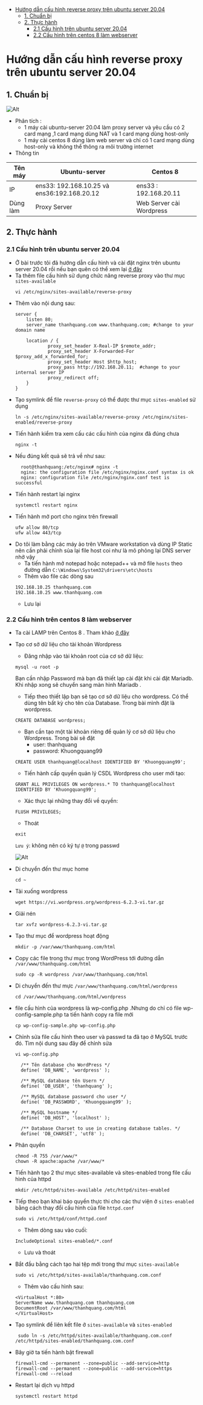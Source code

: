 - [Hướng dẫn cấu hình reverse proxy trên ubuntu server 20.04](#hướng-dẫn-cấu-hình-reverse-proxy-trên-ubuntu-server-2004)
  - [1. Chuẩn bị](#1-chuẩn-bị)
  - [2. Thực hành](#2-thực-hành)
    - [2.1 Cấu hình trên ubuntu server 20.04](#21-cấu-hình-trên-ubuntu-server-2004)
    - [2.2 Cấu hình trên centos 8 làm webserver](#22-cấu-hình-trên-centos-8-làm-webserver)
# Hướng dẫn cấu hình reverse proxy trên ubuntu server 20.04
## 1. Chuẩn bị 
![Alt](/thuctap/anh/Screenshot_707.png)
- Phân tích :
  - 1 máy cài ubuntu-server 20.04 làm proxy server và yêu cầu có 2 card mạng ,1 card mạng dùng NAT và 1 card mạng dùng host-only
  - 1 máy cài centos 8 dùng làm web server và chỉ có 1 card mạng dùng host-only và không thể thông ra môi trường internet
- Thông tin
  
|Tên máy|Ubuntu-server|Centos 8|
|-------|-------------|--------|
|IP| ens33: 192.168.10.25 và ens36:192.168.20.12 |ens33 : 192.168.20.11|
|Dùng làm|Proxy Server|Web Server cài Wordpress|

## 2. Thực hành
### 2.1 Cấu hình trên ubuntu server 20.04
- Ở bài trước tôi đã hướng dẫn cấu hình và cài đặt nginx trên ubuntu server 20.04 rồi nếu bạn quên có thể xem lại [ở đây](https://docs.google.com/document/d/1orlFcqr-Bfihcq29Ahk8JK2arVV-VBtfWqtmtrvTv3k/edit#heading=h.u7tn12mh4jqg)
- Ta thêm file cấu hình sử dụng chức năng reverse proxy vào thư mục `sites-available`
  ```
  vi /etc/nginx/sites-available/reverse-proxy
  ```
- Thêm vào nội dung sau:
    ```
    server {
        listen 80;
        server_name thanhquang.com www.thanhquang.com; #change to your domain name

        location / {
                proxy_set_header X-Real-IP $remote_addr;
                proxy_set_header X-Forwarded-For $proxy_add_x_forwarded_for;
                proxy_set_header Host $http_host;
                proxy_pass http://192.168.20.11;  #change to your internal server IP
                proxy_redirect off;
        }
    }
    ```
- Tạo symlink để file `reverse-proxy` có thể được thư mục `sites-enabled` sử dụng
  ```
  ln -s /etc/nginx/sites-available/reverse-proxy /etc/nginx/sites-enabled/reverse-proxy
  ```
- Tiến hành kiểm tra xem cấu các cấu hình của nginx đã đúng chưa
  ```
  nginx -t
  ```
- Nếu đúng kết quả sẽ trả về như sau:
  ```
    root@thanhquang:/etc/nginx# nginx -t
    nginx: the configuration file /etc/nginx/nginx.conf syntax is ok
    nginx: configuration file /etc/nginx/nginx.conf test is successful
  ```
- Tiến hành restart lại nginx
  ```
  systemctl restart nginx
  ```
- Tiến hành mở port cho nginx trên firewall
  ```
  ufw allow 80/tcp
  ufw allow 443/tcp
  ```
- Do tôi làm bằng các máy ảo trên VMware workstation và dùng IP Static nên cần phải chỉnh sủa lại file host coi như là mô phỏng lại DNS server nhở vậy
    - Ta tiến hành mở notepad hoặc notepad++ và mở file `hosts` theo đường dẫn `C:\Windows\System32\drivers\etc\hosts`
    - Thêm vào file các dòng sau
    ```
    192.168.10.25 thanhquang.com
    192.168.10.25 www.thanhquang.com
    ```
    - Lưu lại

 ### 2.2 Cấu hình trên centos 8 làm webserver
 - Ta cài LAMP trên Centos 8 . Tham khảo [ở đây](https://github.com/thanhquang99/thuctap2023/blob/main/thuctap/03-Linux/02-linux-profession/03.LAMP.md)
- Tạo cơ sở dữ liệu cho tài khoản Wordpress
  - Đăng nhập vào tài khoản root của cơ sở dữ liệu:
  ```
  mysql -u root -p
  ```
  Bạn cần nhập Password mà bạn đã thiết lạp cài đặt khi cài đặt Mariadb. Khi nhập xong sẽ chuyển sang màn hình Mariadb .
  - Tiếp theo thiết lập bạn sẽ tạo cơ sở dữ liệu cho wordpress. Có thể dùng tên bất kỳ cho tên của Database. Trong bài mình đặt là wordpress.
  ```
  CREATE DATABASE wordpress;
  ```
  - Bạn cần tạo một tài khoản riêng để quản lý cơ sở dữ liệu cho Wordpress. Trong bài sẽ đặt
    - user: thanhquang
    - password: Khuongquang99
  ```
  CREATE USER thanhquang@localhost IDENTIFIED BY 'Khuongquang99';
  ```
  - Tiến hành cấp quyền quản lý CSDL Wordpress cho user mới tạo:
  ```
  GRANT ALL PRIVILEGES ON wordpress.* TO thanhquang@localhost IDENTIFIED BY 'Khuongquang99';
  ```
  - Xác thực lại những thay đổi về quyền:
  ```
  FLUSH PRIVILEGES;
  ```
  - Thoát
  ```
  exit
  ```


    `Lưu ý`: không nên có ký tự `@` trong passwd

    ![Alt](/thuctap/anh/Screenshot_539.png)
- Di chuyển đến thư mục home
  ```
  cd ~
  ```
- Tải xuống wordpress
  ```
  wget https://vi.wordpress.org/wordpress-6.2.3-vi.tar.gz
  ```
- Giải nén 
  ```
  tar xvfz wordpress-6.2.3-vi.tar.gz
  ```
- Tạo thư mục để wordpress hoạt động
  ```
  mkdir -p /var/www/thanhquang.com/html
  ```
- Copy các file trong thư mục trong WordPress tới đường dẫn `/var/www/thanhquang.com/html`
  ```
  sudo cp -R wordpress /var/www/thanhquang.com/html
  ```
- Di chuyển đến thư mực `/var/www/thanhquang.com/html/wordpress`
  ```
  cd /var/www/thanhquang.com/html/wordpress
  ```
- file cấu hình của wordpress là wp-config.php .Nhưng do chỉ có file wp-config-sample.php ta tiến hành copy ra file mới
  ```
  cp wp-config-sample.php wp-config.php
  ```
- Chỉnh sửa file cấu hình theo user và passwd ta đã tạo ở MySQL trước đó. Tìm nội dung sau đây để chỉnh sửa
  ```
  vi wp-config.php
  ```
  ```
    /** Tên database cho WordPress */
    define( 'DB_NAME', 'wordpress' );

    /** MySQL database tên Usern */
    define( 'DB_USER', 'thanhquang' );

    /** MySQL database password cho user */
    define( 'DB_PASSWORD', 'Khuongquang99' );

    /** MySQL hostname */
    define( 'DB_HOST', 'localhost' );

    /** Database Charset to use in creating database tables. */
    define( 'DB_CHARSET', 'utf8' );
  ```

- Phân quyền
  ```
  chmod -R 755 /var/www/*
  chown -R apache:apache /var/www/*
  ```
- Tiến hành tạo 2 thư mục sites-available và sites-enabled trong file cấu hình của httpd
  ```
  mkdir /etc/httpd/sites-available /etc/httpd/sites-enabled
  ```
- Tiếp theo bạn khai báo quyền thực thi cho các thư viện ở `sites-enabled` bằng cách thay đổi cấu hình của file `httpd.conf`
    ```
    sudo vi /etc/httpd/conf/httpd.conf
    ```
    - Thêm dòng sau vào cuối:
    ```
    IncludeOptional sites-enabled/*.conf
    ```
    - Lưu và thoát

- Bắt đầu bằng cách tạo hai tệp mới trong thư mục `sites-available`

    ```
    sudo vi /etc/httpd/sites-available/thanhquang.com.conf
    ```
    - Thêm vào cấu hình sau:
    ```
    <VirtualHost *:80>
    ServerName www.thanhquang.com thanhquang.com
    DocumentRoot /var/www/thanhquang.com/html
    </VirtualHost>
    ```
- Tạo symlink để liên kết file ở `sites-available` và `sites-enabled`
  ```
   sudo ln -s /etc/httpd/sites-available/thanhquang.com.conf /etc/httpd/sites-enabled/thanhquang.com.conf
  ``` 
- Bây giờ ta tiến hành bật firewall 
  ```
  firewall-cmd --permanent --zone=public --add-service=http
  firewall-cmd --permanent --zone=public --add-service=https
  firewall-cmd --reload
  ```
- Restart lại dịch vụ httpd
  ```
  systemctl restart httpd
  ```
